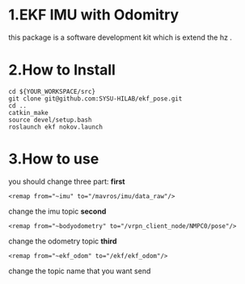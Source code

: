 # 1.EKF IMU with Odomitry 

this package is a software development kit which is extend the hz .

# 2.How to Install
```
cd ${YOUR_WORKSPACE/src}
git clone git@github.com:SYSU-HILAB/ekf_pose.git
cd ..
catkin_make
source devel/setup.bash
roslaunch ekf nokov.launch 
```

# 3.How to use 

you should change three part:
**first** 
```
<remap from="~imu" to="/mavros/imu/data_raw"/>
```   
change the imu topic 
**second** 
```
<remap from="~bodyodometry" to="/vrpn_client_node/NMPC0/pose"/>
```
change the odometry topic 
**third**
```
<remap from="~ekf_odom" to="/ekf/ekf_odom"/>
```
change the topic name that you want send

